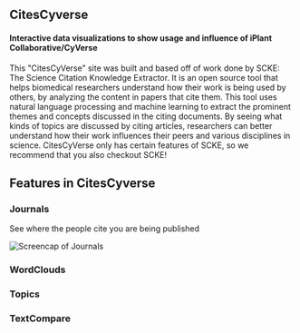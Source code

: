 ## CitesCyverse

#### Interactive data visualizations to show usage and influence of iPlant Collaborative/CyVerse 

This "CitesCyVerse" site was built and based off of work done by SCKE: The Science Citation Knowledge Extractor. It is an open source tool that helps biomedical researchers understand how their work is being used by others, by analyzing the content in papers that cite them. This tool uses natural language processing and machine learning to extract the prominent themes and concepts discussed in the citing documents. By seeing what kinds of topics are discussed by citing articles, researchers can better understand how their work influences their peers and various disciplines in science. CitesCyVerse only has certain features of SCKE, so we recommend that you also checkout SCKE!

## Features in CitesCyverse

### Journals

See where the people cite you are being published

![Screencap of Journals](https://github.com/hclent/citesCyverse/blob/master/flask/static/images/cc1.png)

### WordClouds


### Topics

### TextCompare


